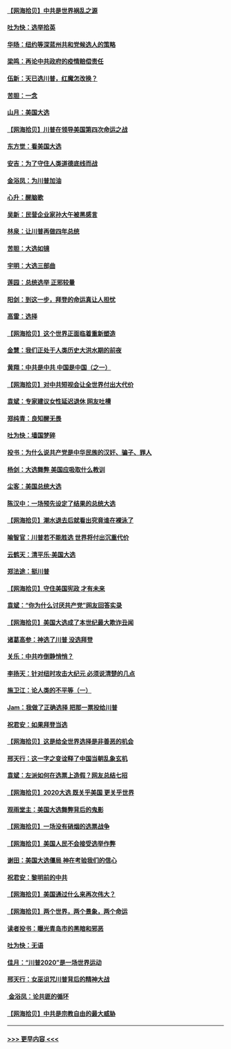 #### [【网海拾贝】中共是世界祸乱之源](../pages/nsc993/n12555353.md?t=11171952) 
#### [吐为快：选举拾英](../pages/nsc993/n12555041.md?t=11171952) 
#### [华旸：纽约等深蓝州共和党候选人的策略](../pages/nsc993/n12554309.md?t=11171952) 
#### [梁鸣：再论中共政府的疫情赔偿责任](../pages/nsc993/n12553012.md?t=11171952) 
#### [伍新：天已选川普，红魔怎改换？](../pages/nsc993/n12552970.md?t=11171952) 
#### [苦胆：一念](../pages/nsc993/n12552957.md?t=11171952) 
#### [山月：美国大选](../pages/nsc993/n12552446.md?t=11171952) 
#### [【网海拾贝】川普在领导美国第四次命运之战](../pages/nsc993/n12551973.md?t=11171952) 
#### [东方觉：看美国大选](../pages/nsc993/n12551647.md?t=11171952) 
#### [安吉：为了守住人类道德底线而战](../pages/nsc993/n12551111.md?t=11171952) 
#### [金浴凤：为川普加油](../pages/nsc993/n12551085.md?t=11171952) 
#### [心升：醒脑歌](../pages/nsc993/n12550984.md?t=11171952) 
#### [吴新：民营企业家孙大午被黑感言](../pages/nsc993/n12550656.md?t=11171952) 
#### [林泉：让川普再做四年总统](../pages/nsc993/n12550640.md?t=11171952) 
#### [苦胆：大选如镜](../pages/nsc993/n12550630.md?t=11171952) 
#### [宇明：大选三部曲](../pages/nsc993/n12550603.md?t=11171952) 
#### [莲园：总统选举 正邪较量](../pages/nsc993/n12550594.md?t=11171952) 
#### [阳剑：到这一步，拜登的命运真让人担忧](../pages/nsc993/n12549093.md?t=11171952) 
#### [高雷：选择](../pages/nsc993/n12549087.md?t=11171952) 
#### [【网海拾贝】这个世界正面临着重新塑造](../pages/nsc993/n12548326.md?t=11171952) 
#### [金慧：我们正处于人类历史大洪水期的前夜](../pages/nsc993/n12547914.md?t=11171952) 
#### [黄翔：中共是中共 中国是中国（之一）](../pages/nsc993/n12547576.md?t=11171952) 
#### [【网海拾贝】对中共短视会让全世界付出大代价](../pages/nsc993/n12546043.md?t=11171952) 
#### [袁斌：专家建议女性延迟退休 网友吐槽](../pages/nsc993/n12545424.md?t=11171952) 
#### [郑纯青：良知醒无畏](../pages/nsc993/n12545394.md?t=11171952) 
#### [吐为快：墙国梦碎](../pages/nsc993/n12545309.md?t=11171952) 
#### [投书：为什么说共产党是中华民族的汉奸、骗子、罪人](../pages/nsc993/n12545089.md?t=11171952) 
#### [杨剑：大选舞弊 美国应吸取什么教训](../pages/nsc993/n12543937.md?t=11171952) 
#### [尘客：美国总统大选](../pages/nsc993/n12543828.md?t=11171952) 
#### [陈汉中：一场预先设定了结果的总统大选](../pages/nsc993/n12543564.md?t=11171952) 
#### [【网海拾贝】潮水退去后就看出究竟谁在裸泳了](../pages/nsc993/n12543321.md?t=11171952) 
#### [喻智官：川普若不能胜选 世界将付出沉重代价](../pages/nsc993/n12541352.md?t=11171952) 
#### [云鹤天：清平乐‧美国大选](../pages/nsc993/n12540916.md?t=11171952) 
#### [郑法途：挺川普](../pages/nsc993/n12540898.md?t=11171952) 
#### [【网海拾贝】守住美国宪政 才有未来](../pages/nsc993/n12540423.md?t=11171952) 
#### [袁斌：“你为什么讨厌共产党”网友回答实录](../pages/nsc993/n12540208.md?t=11171952) 
#### [【网海拾贝】美国大选成了本世纪最大欺诈丑闻](../pages/nsc993/n12538029.md?t=11171952) 
#### [诸葛高参：神选了川普 没选拜登](../pages/nsc993/n12537664.md?t=11171952) 
#### [关乐：中共咋倒静悄悄？](../pages/nsc993/n12537615.md?t=11171952) 
#### [李扬天：针对纽时攻击大纪元 必须说清楚的几点](../pages/nsc993/n12536001.md?t=11171952) 
#### [施卫江：论人类的不平等（一）](../pages/nsc993/n12535700.md?t=11171952) 
#### [Jam：我做了正确选择 把那一票投给川普](../pages/nsc993/n12535743.md?t=11171952) 
#### [祝君安：如果拜登当选](../pages/nsc993/n12535726.md?t=11171952) 
#### [【网海拾贝】这是给全世界选择是非善恶的机会](../pages/nsc993/n12535061.md?t=11171952) 
#### [邢天行：这一字之变诠释了中国当朝乱象玄机](../pages/nsc993/n12533446.md?t=11171952) 
#### [袁斌：左派如何在选票上造假？网友总结七招](../pages/nsc993/n12533180.md?t=11171952) 
#### [【网海拾贝】2020大选 既关乎美国 更关乎世界](../pages/nsc993/n12533161.md?t=11171952) 
#### [观雨堂主：美国大选舞弊背后的鬼影](../pages/nsc993/n12533153.md?t=11171952) 
#### [【网海拾贝】一场没有硝烟的选票战争](../pages/nsc993/n12531883.md?t=11171952) 
#### [【网海拾贝】美国人民不会接受选举作弊](../pages/nsc993/n12528850.md?t=11171952) 
#### [谢田：美国大选僵局 神在考验我们的信心](../pages/nsc993/n12527932.md?t=11171952) 
#### [祝君安：黎明前的中共](../pages/nsc993/n12524071.md?t=11171952) 
#### [【网海拾贝】美国通过什么来再次伟大？](../pages/nsc993/n12523844.md?t=11171952) 
#### [【网海拾贝】两个世界，两个景象，两个命运](../pages/nsc993/n12521419.md?t=11171952) 
#### [读者投书：曝光青岛市的黑暗和邪恶](../pages/nsc993/n12520988.md?t=11171952) 
#### [吐为快：无语](../pages/nsc993/n12518588.md?t=11171952) 
#### [佳月：“川普2020”是一场世界运动](../pages/nsc993/n12518581.md?t=11171952) 
#### [邢天行：女巫诅咒川普背后的精神大战](../pages/nsc993/n12517257.md?t=11171952) 
#### [ 金浴凤：论共匪的循环](../pages/nsc993/n12517133.md?t=11171952) 
#### [【网海拾贝】中共是宗教自由的最大威胁](../pages/nsc993/n12516879.md?t=11171952) 

----
#### [ >>> 更早内容 <<< ](../indexes/nsc993-earlier.md)
